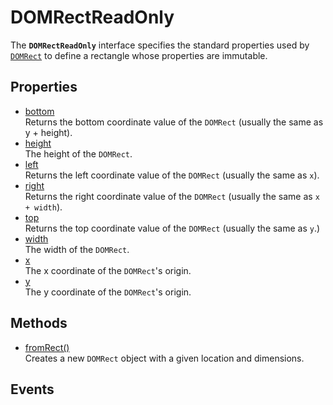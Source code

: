# DOMRectReadOnly

<div class='overview'>The <strong><code>DOMRectReadOnly</code></strong> interface specifies the standard properties used by <a href="/en-US/docs/Web/API/DOMRect" title="A DOMRect represents a rectangle."><code>DOMRect</code></a> to define a rectangle whose properties are immutable.</div>

## Properties

<ul class="items properties">
  <li>
    <a href="">bottom</a>
    <div>Returns the bottom coordinate value of the <code>DOMRect</code> (usually the same as y + height).</div>
  </li>
  <li>
    <a href="">height</a>
    <div>The height of the <code>DOMRect</code>.</div>
  </li>
  <li>
    <a href="">left</a>
    <div>Returns the left coordinate value of the <code>DOMRect</code> (usually the same as <code>x</code>).</div>
  </li>
  <li>
    <a href="">right</a>
    <div>Returns the right coordinate value of the <code>DOMRect</code> (usually the same as <code>x + width</code>).</div>
  </li>
  <li>
    <a href="">top</a>
    <div>Returns the top coordinate value of the <code>DOMRect</code> (usually the same as <code>y</code>.)</div>
  </li>
  <li>
    <a href="">width</a>
    <div>The width of the <code>DOMRect</code>.</div>
  </li>
  <li>
    <a href="">x</a>
    <div>The x coordinate of the <code>DOMRect</code>'s origin.</div>
  </li>
  <li>
    <a href="">y</a>
    <div>The y coordinate of the <code>DOMRect</code>'s origin.</div>
  </li>
</ul>

## Methods

<ul class="items methods">
  <li>
    <a href="">fromRect()</a>
    <div>Creates a new <code>DOMRect</code>&nbsp;object with a given location and dimensions.</div>
  </li>
</ul>

## Events
